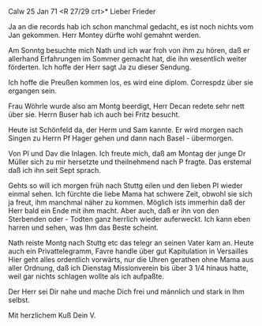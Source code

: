  Calw 25 Jan 71
 <R 27/29 crt>*
Lieber Frieder

Ja an die records hab ich schon manchmal gedacht, es ist noch nichts vom Jan gekommen. Herr Montey dürfte wohl gemahnt werden.

Am Sonntg besuchte mich Nath und ich war froh von ihm zu hören, daß er allerhand Erfahrungen im Sommer gemacht hat, die ihn wesentlich weiter förderten. Ich hoffe der Herr sagt Ja zu dieser Sendung.

Ich hoffe die Preußen kommen los, es wird eine diplom. Correspdz über sie ergangen sein.

Frau Wöhrle wurde also am Montg beerdigt, Herr Decan redete sehr nett über sie. Herrn Buser hab ich auch bei Fritz besucht.

Heute ist Schönfeld da, der Herm und Sam kannte. Er wird morgen nach Singen zu Herrn Pf Hager gehen und dann nach Basel - übermorgen.

Von Pl und Dav die Inlagen. Ich freute mich, daß am Montag der junge Dr Müller sich zu mir hersetzte und theilnehmend nach P fragte. Das erstemal daß ich ihn seit Sept sprach.

Gehts so will ich morgen früh nach Stuttg eilen und den lieben Pl wieder einmal sehen. Ich fürchte die liebe Mama hat schwere Zeit, obwohl sie sich ja freut, ihm manchmal näher zu kommen. Möglich ists immerhin daß der Herr bald ein Ende mit ihm macht. Aber auch, daß er ihn von den Sterbenden oder - Todten ganz herrlich wieder auferweckt. Ich kann eben harren und sehen, was Ihm das Beste scheint.

Nath reiste Montg nach Stuttg etc das telegr an seinen Vater kam an. Heute auch ein Privattelegramm, Favre handle über gut Kapitulation in Versailles 
Hier geht alles ordentlich vorwärts, nur die Uhren gerathen ohne Mama aus aller Ordnung, daß ich Dienstag Missionverein bis über 3 1/4 hinaus hatte, weil gar nichts schlagen wollte als ich aufpaßte.

Der Herr sei Dir nahe und mache Dich frei und männlich und stark in Ihm selbst.

 Mit herzlichem Kuß
 Dein V.
